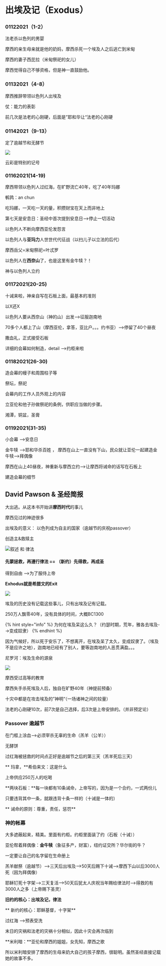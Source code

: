 # 出埃及记（Exodus）

###  01122021（1-2）

 法老杀以色列的男婴

  摩西的亲生母亲就是他的奶妈，摩西杀死一个埃及人之后逃亡到米甸

 摩西的妻子西芘拉（米甸祭祀的女儿）

 摩西觉得自己不够资格，但是神一直鼓励他。

### 01132021（4-8）

 摩西推辞带领以色列人出埃及

 仗：能力的表彰

 前几次是法老的心刚硬，后面是”耶和华让“法老的心刚硬

### 01142021（9-13）

 定了逾越节和无酵节

![](<../.gitbook/assets/image (91).png>)

云彩是特别的记号

### 01162021(14-19)

 摩西带领以色列人过红海，在旷野流亡40年，吃了40年玛娜

 鹌鹑：an chun

 吃玛娜，一天吃一天的量，积攒财宝在天上而非地上

 第七天是安息日：圣经中首次提到安息日-->停止一切活动

 以色列人不断向摩西亚伦发怨言

 以色列人与**亚玛力**人世世代代征战（以扫儿子以立法的后代）

  摩西岳父=米甸祭祀=叶忒罗

 以色列人在**西奈山**了，也是这里有金牛犊？！

 神与以色列人立约

### 01172021(20-25)

 十诫来啦，神亲自写在石板上面，最基本的准则

  以X还X

 以色列人要从西奈山（神的山）出发-->征服迦南地

 70多个人都上了山（摩西亚伦，拿答，亚比户。。。约书亚）-->停留了40个昼夜

  撒血礼，正式接受石板

 详细的会幕如何制造，detail -->约柜来啦

### 01182021(26-30)

 造会幕的幔子和周围柱子等

 祭坛，祭祀

 会幕内的工作人员外观上的内容

 立亚伦和他子孙做祭祀的条例，供职应当做的步骤。

 湘潭，铜盆，圣膏

### 01192021(31-35)

 小会幕 -->安息日 

金牛犊 -->耶和华杀百姓 ， 摩西在山上一直没有下山，民众就让亚伦一起建造金牛犊-->拜偶像

 摩西在山上40昼夜，神重新与摩西立约-->让摩西将诫命的话写在石板上

 建造会幕的细节

## David Pawson & 圣经简报

大出逃。从这本书开始讲**摩西时代**的事儿

 摩西见过的神迹很多

 出埃及的意义： 以色列成为自主的国家（逾越节的庆祝passover）

  创造主&救赎主

![ 叙述  和  律法](<../.gitbook/assets/image (49).png>)

#### 先蒙拯救，再遵行律法  == （新约）先得救，再成圣

 得到自由 -->为了服侍上帝

 

**Exhodus就是希腊文的Exit**

![](<../.gitbook/assets/image (50).png>)

 埃及的历史没有记载这些事儿，只有出埃及记有记载。

 250万人飘零40年，没有具体的时间，大概BC1300

{% hint style="info" %}
为何在埃及呆这么久？（约瑟时期，荒年，雅各去埃及-->变成奴隶）
{% endhint %}

 因为气候好，所以死于安乐了，不想离开，在埃及呆了太久，变成奴隶了。（埃及不是应许之地），迦南地已经有了别人，要等迦南地的人恶贯满盈。。。

 尼罗河：埃及生命的源泉

![](<../.gitbook/assets/image (51).png>)

 摩西受过高等的教育

 摩西失手杀死埃及人后，独自在旷野40年（神提前预备）

 十灾中都是在攻击埃及的”神明“（一场诸神之间的较量）

法老的心刚硬10次，前7次是自己选择，后3次是上帝安排的。（并非预定论）

### Passover 逾越节

 在门框上涂血-->必须宰杀无辜的生命（羔羊（公羊））

 无酵饼

  过红海被拯救的时间点正好是逾越节之后的第三天（羔羊死后三天）

** 玛拿，**希伯来文：这是什么

 上帝供应250万人的吃喝

 **两块石板：**每一块都有10条诫命，上帝写的，因为是一个合约，一式两份儿

 只要违背其中一条，就跟违背十条一样的（十诫是一体的）

** 诫命的原则：尊重，责任，惩罚**

### 神的帐幕

 大多遮蔽起来，精美。里面有约柜。约柜里面装了约（石板（十诫））

 

 亚伦帮着拜偶像：**金牛犊**（象征多产，财富），纽约证交所？华尔街的牛？

 一定要让自己的名字留在生命册上

 

羔羊献祭（逾越节）-->三天后出埃及-->50天后赐下十诫-->摩西下山以后3000人死（因为拜偶像）

 耶稣钉死十字架-->三天复活-->50天后犹太人庆祝当年赐给律法时-->得救的有3000人之多（上帝赐下圣灵）

**旧约的核心：出埃及记，律法**

** 新约的核心：耶稣基督，十字架**

 过红海 -->预表受洗 

 末日的灾祸和法老的灾祸十分相似，因此十灾会再次临到



**米利暗：**亚伦和摩西的姐姐，女先知，摩西之歌

 所以米利暗安排了摩西的生母来奶大自己的孩子摩西，很聪明。虽然圣经直接记载她的故事不多。



